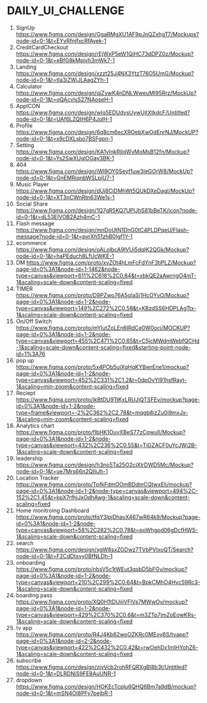 # DAILY_UI_CHALLENGE

1. SignUp https://www.figma.com/design/GgaRMgXU1AF9pJnQZxhgT7/Mockups?node-id=0-1&t=EYvRfnjfxcRfAyek-1
2. CreditCardCheckout https://www.figma.com/design/rEjWxP5eW1QiHC73dDPZ0z/Mockup?node-id=0-1&t=eBfG8kMpivh3mWk7-1
3. Landing https://www.figma.com/design/xzzt25J4NX3YtzT76O5UmG/Mockup?node-id=0-1&t=tIa3iZWiJLAagZYh-1
4. Calculator https://www.figma.com/design/qjZvwK4nDNLWweuMI95Rrz/MockUp?node-id=0-1&t=oQAcvlsS27NAoseH-1
5. AppICON https://www.figma.com/design/wIq5EDUdvsUywUjtXtkdcF/Untitled?node-id=0-1&t=UAf6LZQtH6P4JolH-1
6. Profile https://www.figma.com/design/6q8cm6ecXROebXwOdEnrNJ/MockUP?node-id=0-1&t=x9cDXLsbo7BSFgpn-1
7. Setting https://www.figma.com/design/KA1yInkRjIqWvMoMsB12fn/Mockup?node-id=0-1&t=Ys2SwXUqlOGay3BK-1
8. 404 https://www.figma.com/design/iWl9OY0Seyf1uw3IeGOrW8/MockUp?node-id=0-1&t=GnEMRiqnbWSLpiU7-1
9. Music Player https://www.figma.com/design/dUj8CjDMhWt5QUkDXeDagI/MockUp?node-id=0-1&t=XT3nCWnRtn63We1s-1
10. Social Share https://www.figma.com/design/1Q7gR5KQ7UPlJhS81bBeTK/icon?node-id=0-1&t=dL53EIVOB2Azh4mC-1
11. Flash message https://www.figma.com/design/mnDoUtN1DnG0tC4PLDPqeU/Flash-message?node-id=0-1&t=pvrXh51zhB0Igf1Y-1
12. ecommerce https://www.figma.com/design/oALolbcA9IVUi5dqIK2QGk/Mockup?node-id=0-1&t=haPEduch8LfUcWKE-1
13. DM https://www.figma.com/proto/xvZOt4hLmFcFdYnF3tiPLZ/Mockup?page-id=0%3A1&node-id=1-1462&node-type=canvas&viewport=611%2C618%2C0.84&t=xbkQE2aAwrngO4mT-1&scaling=scale-down&content-scaling=fixed
14. TIMER https://www.figma.com/proto/D9PZwo76A5gIaSj1HcOYvO/Mockup?page-id=0%3A1&node-id=1-2&node-type=canvas&viewport=149%2C272%2C0.58&t=KBzdSS6HDPLAgTtx-1&scaling=scale-down&content-scaling=fixed
15. On/Off Switch  https://www.figma.com/proto/mYIutZoLEn6IRdCe0W0ocj/MOCKUP?page-id=0%3A1&node-id=1-2&node-type=canvas&viewport=455%2C471%2C0.65&t=C5jcMWdmWebfQCHd-1&scaling=scale-down&content-scaling=fixed&starting-point-node-id=1%3A76
16. pop up https://www.figma.com/proto/5x4POb5uiXgHqKYBwrEne1/mockup?page-id=0%3A1&node-id=1-2&node-type=canvas&viewport=452%2C331%2C1.2&t=0dpOvYl91hsfRayt-1&scaling=min-zoom&content-scaling=fixed
17. Reciept https://www.figma.com/proto/ikBtDU9TtKxLRUJjQTSFEy/mockup?page-id=0%3A1&node-id=1-2&node-type=frame&viewport=-2%2C362%2C2.78&t=mqgb8izZu0i9mxJx-1&scaling=min-zoom&content-scaling=fixed
18. Analytics chart https://www.figma.com/proto/flbHK1OuyXBeS77zCqwuII/Mockup?page-id=0%3A1&node-id=1-2&node-type=canvas&viewport=432%2C236%2C0.55&t=TiGZACF0uYcJWi2B-1&scaling=scale-down&content-scaling=fixed
19. leadership https://www.figma.com/design/h3no5Ta25O2cjXlrDWD5Mc/Mockup?node-id=0-1&t=ue7Mrs66n2QIIiJh-1
20. Location Tracker https://www.figma.com/proto/TpfkFdmOOmBDdmCQtwxEIi/mockup?page-id=0%3A1&node-id=1-2&node-type=canvas&viewport=494%2C-152%2C1.45&t=kpX7rfhjJxOdhAwg-1&scaling=scale-down&content-scaling=fixed
21. Home monitroing Dashboard https://www.figma.com/proto/tfqY3lpjDhavX467wR64k9/Mockup?page-id=0%3A1&node-id=1-2&node-type=canvas&viewport=58%2C282%2C0.78&t=poWhgod06gDcfHWS-1&scaling=scale-down&content-scaling=fixed
22. search https://www.figma.com/design/xgW8sxZGDwz7TVbPVIxoQT/Search?node-id=0-1&t=F2CdDtxvy0BfNLDh-1
23. onboarding https://www.figma.com/proto/nbsV5c1tWEut3qsbD5bFGv/mockup?page-id=0%3A1&node-id=1-2&node-type=canvas&viewport=210%2C299%2C0.64&t=BpkCMhO4Hvc59Rc3-1&scaling=scale-down&content-scaling=fixed
24. boarding pass https://www.figma.com/proto/XQ0H1tDUiijVFlVs7MWwOv/mockup?page-id=0%3A1&node-id=1-2&node-type=canvas&viewport=429%2C370%2C0.6&t=m3ZTp7jmZoEowKRs-1&scaling=scale-down&content-scaling=fixed
25. tv app https://www.figma.com/proto/R4J4Kb62woOZKRc0MEoy6S/tvapp?page-id=0%3A1&node-id=2-2&node-type=canvas&viewport=422%2C432%2C0.42&t=rwOehDx1mlHYohZ6-1&scaling=scale-down&content-scaling=fixed
26. subscribe https://www.figma.com/design/zjvVcb2rohRFQRXgBl8b3t/Untitled?node-id=0-1&t=DLRDNiS9FE8AuUNR-1
27. dropdown https://www.figma.com/design/HOKEcTcplu6QHQ6Bm7a9dB/mockup?node-id=0-1&t=mSN4OI8PFy7pejbR-1
